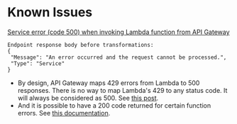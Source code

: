# Known Issues

[Service error (code 500) when invoking Lambda function from API Gateway](
https://forums.aws.amazon.com/message.jspa?messageID=806142)
   
   ```
   Endpoint response body before transformations:
   {
    "Message": "An error occurred and the request cannot be processed.",
    "Type": "Service"
   }
   ```
- By design, API Gateway maps 429 errors from Lambda to 500 responses. There is no way to map Lambda's 429 to any status code. It will always be considered as 500. See [this post](https://stackoverflow.com/questions/36363280/map-aws-lambda-429-errors-to-api-gateway-2xx-response).
- And it is possible to have a 200 code returned for certain function errors. See [this documentation](https://docs.aws.amazon.com/lambda/latest/dg/retries-on-errors.html).

